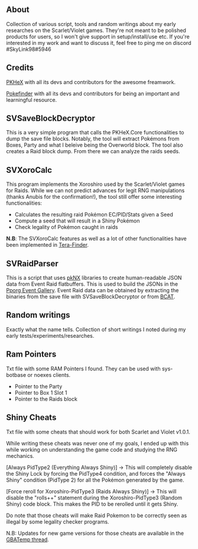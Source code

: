 ## About
Collection of various script, tools and random writings about my early researches on the Scarlet/Violet games. 
They're not meant to be polished products for users, so I won't give support in setup/install/use etc.
If you're interested in my work and want to discuss it, feel free to ping me on discord #SkyLink98#5946

## Credits
[PKHeX](https://github.com/kwsch/PKHeX) with all its devs and contributors for the awesome freamwork. 

[Pokefinder](https://github.com/Admiral-Fish/PokeFinder) with all its devs and contributors for being an important and learningful resource.

## SVSaveBlockDecryptor
This is a very simple program that calls the PKHeX.Core functionalities to dump the save file blocks.
Notably, the tool will extract Pokémons from Boxes, Party and what I beleive being the Overworld block.
The tool also creates a Raid block dump. From there we can analyze the raids seeds.

## SVXoroCalc
This program implements the Xoroshiro used by the Scarlet/Violet games for Raids.
While we can not predict advances for legit RNG manipulations (thanks Anubis for the confirmation!), the tool still offer some interesting functionalities:
* Calculates the resulting raid Pokémon EC/PID/Stats given a Seed
* Compute a seed that will result in a Shiny Pokémon
* Check legality of Pokémon caught in raids

**N.B**: The SVXoroCalc features as well as a lot of other functionalities have been implemented in [Tera-Finder](https://github.com/Manu098vm/Tera-Finder).

## SVRaidParser
This is a script that uses [pkNX](https://github.com/kwsch/pkNX) libraries to create human-readable JSON data from Event Raid flatbuffers.
This is used to build the JSONs in the [Pporg Event Gallery](https://github.com/projectpokemon/EventsGallery).
Event Raid data can be obtained by extracting the binaries from the save file with SVSaveBlockDecryptor or from [BCAT](https://github.com/Manu098vm/bcat_updates).

## Random writings
Exactly what the name tells. Collection of short writings I noted during my early tests/experiments/researches.

## Ram Pointers
Txt file with some RAM Pointers I found. They can be used with sys-botbase or noexes clients.
* Pointer to the Party
* Pointer to Box 1 Slot 1
* Pointer to the Raids block

## Shiny Cheats
Txt file with some cheats that should work for both Scarlet and Violet v1.0.1.

While writing these cheats was never one of my goals, I ended up with this while working on understanding the game code and studying the RNG mechanics.

[Always PidType2 (Everything Always Shiny)] -> This will completely disable the Shiny Lock by forcing the PidType4 condition, and forces the "Always Shiny" condition (PidType 2) for all the Pokémon generated by the game.

[Force reroll for Xoroshiro-PidType3 (Raids Always Shiny)] -> This will disable the "rolls++" statement during the Xoroshiro-PidType3 (Random Shiny) code block. This makes the PID to be rerolled until it gets Shiny.

Do note that those cheats will make Raid Pokemon to be correctly seen as illegal by some legality checker programs.

N.B: Updates for new game versions for those cheats are available in the [GBATemp thread](https://gbatemp.net/threads/pokemon-scarlet-violet-cheat-database.621563/).